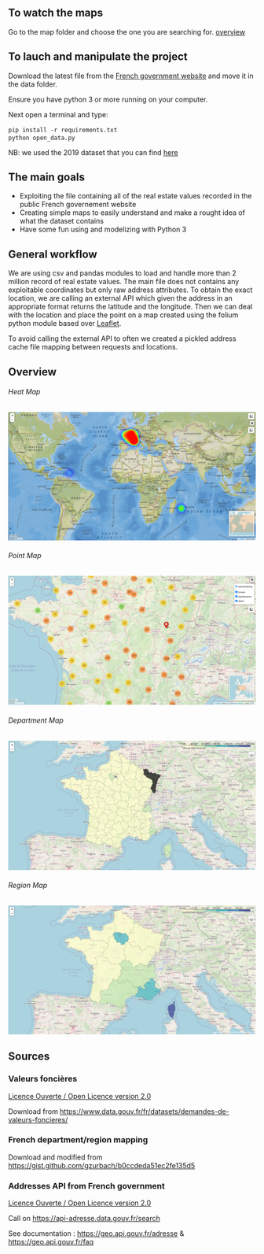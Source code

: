 
## To watch the maps
Go to the map folder and choose the one you are searching for. [overview](#overview)

## To lauch and manipulate the project

Download the latest file from the [French government website](https://www.data.gouv.fr/fr/datasets/demandes-de-valeurs-foncieres) and move it in the data folder.

Ensure you have python 3 or more running on your computer.

Next open a terminal and type:
```shell
pip install -r requirements.txt
python open_data.py
```

NB: we used the 2019 dataset that you can find [here](https://www.data.gouv.fr/fr/datasets/r/3004168d-bec4-44d9-a781-ef16f41856a2)

## The main goals

* Exploiting the file containing all of the real estate values recorded in the public French governement website
* Creating simple maps to easily understand and make a rought idea of what the dataset contains
* Have some fun using and modelizing with Python 3

## General workflow

We are using csv and pandas modules to load and handle more than 2 million record of real estate values.
The main file does not contains any exploitable coordinates but only raw address attributes.
To obtain the exact location, we are calling an external API which given the address in an appropriate format returns the
latitude and the longitude. Then we can deal with the location and place the point on a map created using the folium python module based over [Leaflet](https://leafletjs.com).

To avoid calling the external API to often we created a pickled address cache file mapping between requests and locations.


## Overview <a name="overview"></a>

###### Heat Map
![Heat map](https://github.com/s-rigaud/OpenData/raw/master/overview/heatmap.png)

###### Point Map
![Point map](https://github.com/s-rigaud/OpenData/raw/master/overview/pointmap.png)

###### Department Map
![Department map](https://github.com/s-rigaud/OpenData/raw/master/overview/department.png)

###### Region Map
![Region map](https://github.com/s-rigaud/OpenData/raw/master/overview/region.png)

## Sources

### Valeurs foncières

[Licence Ouverte / Open Licence version 2.0](https://www.etalab.gouv.fr/licence-ouverte-open-licence)

Download from https://www.data.gouv.fr/fr/datasets/demandes-de-valeurs-foncieres/

### French department/region mapping

Download and modified from  https://gist.github.com/gzurbach/b0ccdeda51ec2fe135d5

### Addresses API from French government

[Licence Ouverte / Open Licence version 2.0](https://www.etalab.gouv.fr/licence-ouverte-open-licence)

Call on https://api-adresse.data.gouv.fr/search

See documentation : https://geo.api.gouv.fr/adresse & https://geo.api.gouv.fr/faq

